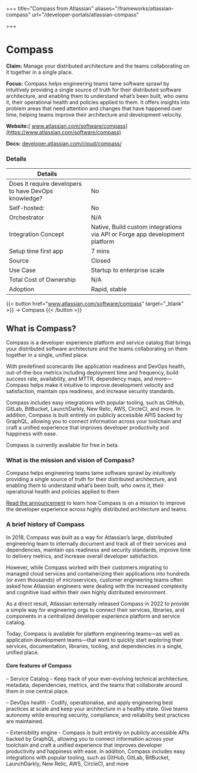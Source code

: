 +++
title="Compass from Atlassian"
aliases="/frameworks/atlassian-compass"
url="/developer-portals/atlassian-compass"

+++

# Compass

**Claim:** Manage your distributed architecture and the teams collaborating on it together in a single place.

**Focus:** Compass helps engineering teams tame software sprawl by intuitively providing a single source of truth for their distributed software architecture, and enabling them to understand what’s been built, who owns it, their operational health and policies applied to them. It offers insights into problem areas that need attention and changes that have happened over time, helping teams improve their architecture and development velocity.

**Website:**[ www.atlassian.com/software/compass](https://www.atlassian.com/software/compass)

**Docs:** [developer.atlassian.com/cloud/compass/](https://developer.atlassian.com/cloud/compass/)


### Details
| Details |  |
| --- | ----------- |
| Does it require developers to have DevOps knowledge? | No |
| Self-hosted: | No |
| Orchestrator | N/A |
| Integration Concept | Native, Build custom integrations via API or Forge app development platform |
| Setup time first app | 7 mins |
| Source | Closed |
| Use Case | Startup to enterprise scale |
| Total Cost of Ownership | N/A |
| Adoption | Rapid, stable |

{{< button href="www.atlassian.com/software/compass" target="_blank" >}}
-> Compass
{{< /button >}}  

What is Compass?
---------------------
Compass is a developer experience platform and service catalog that brings your distributed software architecture and the teams collaborating on them together in a single, unified place.

With predefined scorecards like application readiness and DevOps health, out-of-the-box metrics including deployment time and frequency, build success rate, availability, and MTTR, dependency maps, and more—Compass helps make it intuitive to improve development velocity and satisfaction, maintain ops readiness, and increase security standards.

Compass includes easy integrations with popular tooling, such as GitHub, GitLab, BitBucket, LaunchDarkly, New Relic, AWS, CircleCI, and more. In addition, Compass is built entirely on publicly accessible APIS backed by GraphQL, allowing you to connect information across your toolchain and craft a unified experience that improves developer productivity and happiness with ease.

Compass is currently available for free in beta. 


### What is the mission and vision of Compass?
Compass helps engineering teams tame software sprawl by intuitively providing a single source of truth for their distributed architecture, and enabling them to understand what’s been built, who owns it, their operational health and policies applied to them

[Read the announcement](https://www.atlassian.com/blog/announcements/introducing-compass) to learn how Compass is on a mission to improve the developer experience across highly distributed architecture and teams.  

### A brief history of Compass

In 2018, Compass was built as a way for Atlassian’s large, distributed engineering team to internally document and track all of their services and dependencies, maintain ops readiness and security standards, improve time to delivery metrics, and increase overall developer satisfaction.

However, while Compass worked with their customers migrating to managed cloud services and containerizing their applications into hundreds (or even thousands) of microservices, customer engineering teams often asked how Atlassian engineers were dealing with the increased complexity and cognitive load within their own highly distributed environment. 

As a direct result, Atlassian externally released Compass in 2022 to provide a simple way for engineering orgs to connect their services, libraries, and components in a centralized developer experience platform and service catalog. 

Today, Compass is available for platform engineering teams—as well as application development teams—that want to quickly start exploring their services, documentation, libraries, tooling, and dependencies in a single, unified place. 

#### Core features of Compass

– Service Catalog – Keep track of your ever-evolving technical architecture, metadata, dependencies, metrics, and the teams that collaborate around them in one central place.

– DevOps health - Codify, operationalise, and apply engineering best practices at scale and keep your architecture in a healthy state. Give teams autonomy while ensuring security, compliance, and reliability best practices are maintained.

– Extensibility engine - Compass is built entirely on publicly accessible APIs backed by GraphQL, allowing you to connect information across your toolchain and craft a unified experience that improves developer productivity and happiness with ease. In addition, Compass includes easy integrations with popular tooling, such as GitHub, GitLab, BitBucket, LaunchDarkly, New Relic, AWS, CircleCI, and more

